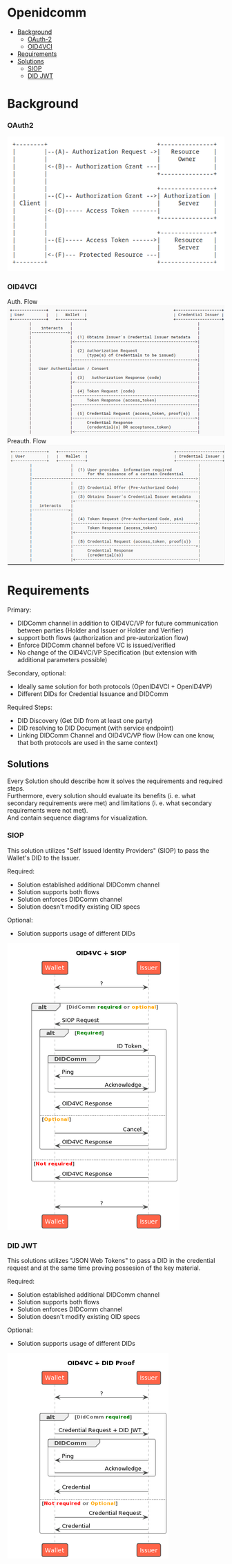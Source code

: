 # Openidcomm

- [Background](#background)
    - [OAuth-2](#oauth2)
    - [OID4VCI](#oid4vci)
- [Requirements](#requirements)
- [Solutions](#solutions)
    - [SIOP](#siop)
    - [DID JWT](#did-jwt)

# Background
### OAuth2
![Oauth2](/Diagramme/oauth2.png)
### OID4VCI
Auth. Flow
![Auth. Flow](/Diagramme/oid4vci_auth.png)
Preauth. Flow
![Prauth. Flow](/Diagramme/oid4vci_preauth.png)

# Requirements

Primary:
- DIDComm channel in addition to OID4VC/VP for future communication between parties (Holder and Issuer or Holder and Verifier)
- support both flows (authorization and pre-autorization flow)
- Enforce DIDComm channel before VC is issued/verified
- No change of the OID4VC/VP Specification (but extension with additional parameters possible)

Secondary, optional:
- Ideally same solution for both protocols (OpenID4VCI + OpenID4VP)
- Different DIDs for Credential Issuance and DIDComm

Required Steps:
- DID Discovery (Get DID from at least one party)
- DID resolving to DID Document (with service endpoint)
- Linking DIDComm Channel and OID4VC/VP flow (How can one know, that both protocols are used in the same context)

## Solutions

Every Solution should describe how it solves the requirements and required steps.  
Furthermore, every solution should evaluate its benefits (i. e. what secondary requirements were met) and limitations (i. e. what secondary requirements were not met).  
And contain sequence diagrams for visualization.

### SIOP

This solution utilizes "Self Issued Identity Providers" (SIOP) to pass the Wallet's DID to the Issuer.

Required:
- Solution established additional DIDComm channel
- Solution supports both flows
- Solution enforces DIDComm channel
- Solution doesn't modify existing OID specs

Optional:
- Solution supports usage of different DIDs

![OID4VC Diagram](/Diagramme/siop.png)

### DID JWT

This solutions utilizes "JSON Web Tokens" to pass a DID in the credential request and at the same time proving possesion of the key material.

Required:
- Solution established additional DIDComm channel
- Solution supports both flows
- Solution enforces DIDComm channel
- Solution doesn't modify existing OID specs

Optional:
- Solution supports usage of different DIDs

![OID4VC Diagram](/Diagramme/did_proof.png)
